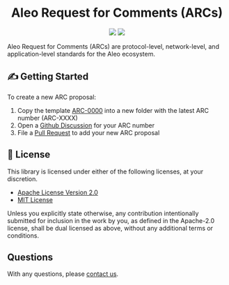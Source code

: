 <h1 align="center">Aleo Request for Comments (ARCs)</h1>

<p align="center">
    <a href="https://github.com/AleoHQ/ARCs/actions"><img src="https://github.com/AleoHQ/ARCs/workflows/CI/badge.svg"></a>
    <a href="https://discord.gg/wURR8A7vEe"><img src="https://img.shields.io/discord/700454073459015690?logo=discord"/></a>
</p>

Aleo Request for Comments (ARCs) are protocol-level, network-level, and application-level standards for the Aleo ecosystem.

## ✍️ Getting Started

To create a new ARC proposal:
1. Copy the template [ARC-0000](./arc-0000) into a new folder with the latest ARC number (ARC-XXXX)
2. Open a [Github Discussion](https://github.com/AleoHQ/ARCs/discussions/categories/arcs) for your ARC number
3. File a [Pull Request](https://github.com/AleoHQ/ARCs/pulls) to add your new ARC proposal

## 📜 License

This library is licensed under either of the following licenses, at your discretion.

 * [Apache License Version 2.0](LICENSE-APACHE)
 * [MIT License](LICENSE-MIT)

Unless you explicitly state otherwise, any contribution intentionally submitted for inclusion in the work by you,
as defined in the Apache-2.0 license, shall be dual licensed as above, without any additional terms or conditions.

## Questions

With any questions, please [contact us][contact].

[rfcs]: https://en.wikipedia.org/wiki/Request_for_Comments
[contact]: mailto:support@aleo.org

